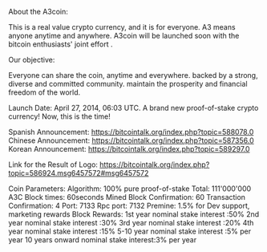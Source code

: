 About the A3coin:

This is a real value crypto currency, and it is for everyone.
A3 means anyone anytime and anywhere. A3coin will be launched soon with the bitcoin enthusiasts' joint effort .

Our objective:

Everyone can share the coin, anytime and everywhere.
backed by a strong, diverse and committed community.
maintain the prosperity and financial freedom of the world.

Launch Date: April 27, 2014, 06:03 UTC.
A brand new proof-of-stake crypto currency!
Now, this is the time!

Spanish Announcement: https://bitcointalk.org/index.php?topic=588078.0
Chinese Announcement: https://bitcointalk.org/index.php?topic=587356.0
Korean Announcement: https://bitcointalk.org/index.php?topic=589297.0

Link for the Result of Logo: https://bitcointalk.org/index.php?topic=586924.msg6457572#msg6457572

Coin Parameters:
Algorithm: 100% pure proof-of-stake
Total: 111'000'000 A3C
Block times: 60seconds
Mined Block Confirmation: 60
Transaction Confirmation: 4
Port: 7133
Rpc port: 7132
Premine: 1.5% for Dev support, marketing rewards
Block Rewards: 1st year nominal stake interest :50%
     2nd year nominal stake interest :30%
     3rd year nominal stake interest :20%
     4th year nominal stake interest :15%
     5-10 year nominal stake interest :5% per year
     10 years onward nominal stake interest:3% per year
